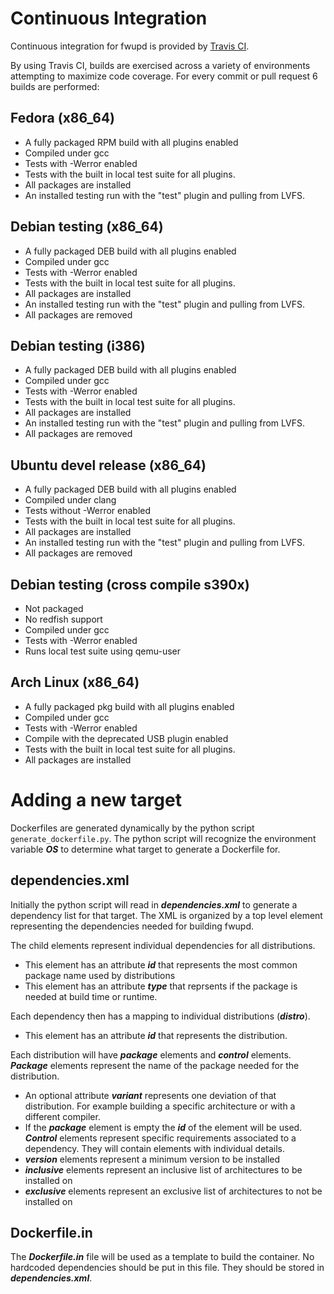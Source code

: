 Continuous Integration
======================
Continuous integration for fwupd is provided by [Travis CI](https://travis-ci.org/hughsie/fwupd).

By using Travis CI, builds are exercised across a variety of environments attempting to maximize code coverage.
For every commit or pull request 6 builds are performed:

Fedora (x86_64)
------

* A fully packaged RPM build with all plugins enabled
* Compiled under gcc
* Tests with -Werror enabled
* Tests with the built in local test suite for all plugins.
* All packages are installed
* An installed testing run with the "test" plugin and pulling from LVFS.

Debian testing (x86_64)
------

* A fully packaged DEB build with all plugins enabled
* Compiled under gcc
* Tests with -Werror enabled
* Tests with the built in local test suite for all plugins.
* All packages are installed
* An installed testing run with the "test" plugin and pulling from LVFS.
* All packages are removed

Debian testing (i386)
------

* A fully packaged DEB build with all plugins enabled
* Compiled under gcc
* Tests with -Werror enabled
* Tests with the built in local test suite for all plugins.
* All packages are installed
* An installed testing run with the "test" plugin and pulling from LVFS.
* All packages are removed

Ubuntu devel release (x86_64)
------

* A fully packaged DEB build with all plugins enabled
* Compiled under clang
* Tests without -Werror enabled
* Tests with the built in local test suite for all plugins.
* All packages are installed
* An installed testing run with the "test" plugin and pulling from LVFS.
* All packages are removed

Debian testing (cross compile s390x)
------

* Not packaged
* No redfish support
* Compiled under gcc
* Tests with -Werror enabled
* Runs local test suite using qemu-user

Arch Linux (x86_64)
----------

* A fully packaged pkg build with all plugins enabled
* Compiled under gcc
* Tests with -Werror enabled
* Compile with the deprecated USB plugin enabled
* Tests with the built in local test suite for all plugins.
* All packages are installed

Adding a new target
===================
Dockerfiles are generated dynamically by the python script ```generate_dockerfile.py```.
The python script will recognize the environment variable ***OS*** to determine what target to generate a Dockerfile for.

dependencies.xml
----------------
Initially the python script will read in ___dependencies.xml___ to generate a dependency list for that target.
The XML is organized by a top level element representing the dependencies needed for building fwupd.

The child elements represent individual dependencies for all distributions.
* This element has an attribute ***id*** that represents the most common package name used by distributions
* This element has an attribute ***type*** that reprsents if the package is needed at build time or runtime.  

Each dependency then has a mapping to individual distributions (___distro___).
* This element has an attribute ***id*** that represents the distribution.

Each distribution will have ***package*** elements and ***control*** elements.
***Package*** elements represent the name of the package needed for the distribution.
* An optional attribute ***variant*** represents one deviation of that distribution.  For example building a specific architecture or with a different compiler.
* If the ***package*** element is empty the ***id*** of the ___<dependency>___ element will be used.
***Control*** elements represent specific requirements associated to a dependency. They will contain elements with individual details.
* ___version___ elements represent a minimum version to be installed
* ___inclusive___ elements represent an inclusive list of architectures to be installed on
* ___exclusive___ elements represent an exclusive list of architectures to not be installed on

Dockerfile.in
-------------
The ***Dockerfile.in*** file will be used as a template to build the container.  No hardcoded dependencies should be put in this file.  They should be stored in ***dependencies.xml***.
